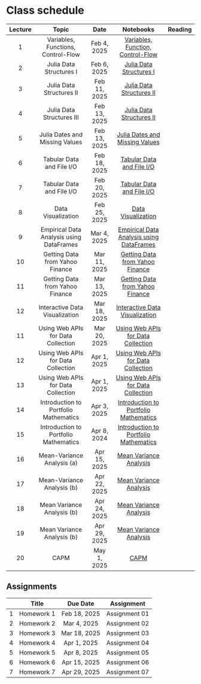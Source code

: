 # Class schedule

| Lecture | Topic                              | Date          |  Notebooks                                                                             | Reading              |
|:-------:|:----------------------------------:|:-------------:|:--------------------------------------------------------------------------------------:|:--------------------:|
| 1       | Variables, Functions, Control-Flow | Feb  4, 2025  | [Variables, Function, Control-Flow](/assets/notebooksolutions/Lect01/Lect01.html)      |                      |
| 2       | Julia Data Structures I            | Feb  6, 2025  | [Julia Data Structures I](/assets/notebooksolutions/Lect02/Lect02.html)                |                      |
| 3       | Julia Data Structures II           | Feb  11, 2025  | [Julia Data Structures II](/assets/notebooksolutions/Lect03/Lect03.html)              |                      |
| 4       | Julia Data Structures III          | Feb  13, 2025  | [Julia Data Structures II](/assets/notebooksolutions/Lect04/Lect04.html)              |                      |
| 5       | Julia Dates and Missing Values     | Feb  13, 2025  | [Julia Dates and Missing Values](/assets/notebooksolutions/Lect05/Lect05.html)        |                      |
| 6       | Tabular Data and File I/O          | Feb  18, 2025  | [Tabular Data and File I/O](/assets/notebooksolutions/Lect06/Lect06.html)        |                      |
| 7       | Tabular Data and File I/O          | Feb  20, 2025  | [Tabular Data and File I/O](/assets/notebooksolutions/Lect06/Lect06.html)        |                      |
| 8       | Data Visualization                 | Feb  25, 2025  | [Data Visualization](/assets/notebooksolutions/Lect07/Lect07.html)        |                      |
| 9       | Empirical Data Analysis using DataFrames  | Mar  4, 2025  | [Empirical Data Analysis using DataFrames](/assets/notebooksolutions/Lect08/Lect08.html)        |                      |
| 10      | Getting Data from Yahoo Finance    | Mar  11, 2025  | [Getting Data from Yahoo Finance](/assets/notebooksolutions/Lect09/Lect09.html)        |                      |
| 11      | Getting Data from Yahoo Finance    | Mar  13, 2025  | [Getting Data from Yahoo Finance](/assets/notebooksolutions/Lect09/Lect09.html)        |                      |
| 12      | Interactive Data Visualization     | Mar  18, 2025  | [Interactive Data Visualization](/assets/notebooksolutions/Lect10/Lect10.html)        |                      |
| 11      | Using Web APIs for Data Collection | Mar  20, 2025  | [Using Web APIs for Data Collection](/assets/notebooksolutions/Lect11/Lect11.html)        |                      |
| 12      | Using Web APIs for Data Collection | Apr  1, 2025  | [Using Web APIs for Data Collection](/assets/notebooksolutions/Lect11/Lect11.html)        |                      |
| 13      | Using Web APIs for Data Collection | Apr  1, 2025  | [Using Web APIs for Data Collection](/assets/notebooksolutions/Lect11/Lect11.html)        |                      |
| 14      | Introduction to Portfolio Mathematics | Apr 3, 2025  | [Introduction to Portfolio Mathematics](/assets/notebooksolutions/Lect12/Lect12.html)        |                      |
| 15      | Introduction to Portfolio Mathematics | Apr 8, 2024  | [Introduction to Portfolio Mathematics](/assets/notebooksolutions/Lect12/Lect12.html)        |                      |
| 16      | Mean-Variance Analysis  (a)        | Apr 15, 2025  | [Mean Variance Analysis](/assets/notebooksolutions/Lect13/Lect13a.html)        |                      |
| 17      | Mean-Variance Analysis  (b)        | Apr 22, 2025  | [Mean Variance Analysis](/assets/notebooksolutions/Lect13/Lect13b.html)        |                      |
| 18      | Mean Variance Analysis  (b)     | Apr 24, 2025  | [Mean Variance Analysis](/assets/notebooksolutions/Lect13/Lect13b.html)        |                      |
| 19      | Mean Variance Analysis  (b)     | Apr 29, 2025  | [Mean Variance Analysis](/assets/notebooksolutions/Lect13/Lect13b.html)        |                      |
| 20      | CAPM     | May 1, 2025  | [CAPM](/assets/notebooksolutions/Lect14/Lect14.html)        |                      |


## Assignments

|         | Title                                      | Due Date          | Assignment                                              |
|:-------:|:------------------------------------------:|:-----------------:|:-------------------------------------------------------:|
| 1       | Homework 1                                 | Feb 18, 2025      | Assignment 01      |
| 2       | Homework 2                                 | Mar 4, 2025       | Assignment 02      |
| 3       | Homework 3                                 | Mar 18, 2025      | Assignment 03      |
| 4       | Homework 4                                 | Apr 1, 2025       | Assignment 04      |
| 5       | Homework 5                                 | Apr 8, 2025       | Assignment 05      |
| 6       | Homework 6                                 | Apr 15, 2025      | Assignment 06      |
| 7       | Homework 7                                 | Apr 29, 2025      | Assignment 07      |


